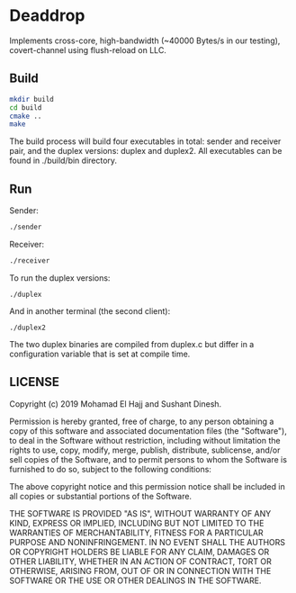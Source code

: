 # Deaddrop

Implements cross-core, high-bandwidth (~40000 Bytes/s in our testing),
covert-channel using flush-reload on LLC.

## Build

```sh
mkdir build
cd build
cmake ..
make
```

The build process will build four executables in total: sender and receiver
pair, and the duplex versions: duplex and duplex2. All executables can be
found in ./build/bin directory.

## Run

Sender:
```sh
./sender
```

Receiver:
```sh
./receiver
```

To run the duplex versions:
```
./duplex
```

And in another terminal (the second client):

```
./duplex2
```

The two duplex binaries are compiled from duplex.c but differ in a
configuration variable that is set at compile time.

## LICENSE

Copyright (c) 2019 Mohamad El Hajj and Sushant Dinesh.

Permission is hereby granted, free of charge, to any person obtaining a copy
of this software and associated documentation files (the "Software"), to deal
in the Software without restriction, including without limitation the rights
to use, copy, modify, merge, publish, distribute, sublicense, and/or sell
copies of the Software, and to permit persons to whom the Software is
furnished to do so, subject to the following conditions:

The above copyright notice and this permission notice shall be included in all
copies or substantial portions of the Software.

THE SOFTWARE IS PROVIDED "AS IS", WITHOUT WARRANTY OF ANY KIND,
EXPRESS OR IMPLIED, INCLUDING BUT NOT LIMITED TO THE WARRANTIES OF
MERCHANTABILITY, FITNESS FOR A PARTICULAR PURPOSE AND NONINFRINGEMENT.
IN NO EVENT SHALL THE AUTHORS OR COPYRIGHT HOLDERS BE LIABLE FOR ANY CLAIM,
DAMAGES OR OTHER LIABILITY, WHETHER IN AN ACTION OF CONTRACT, TORT OR
OTHERWISE, ARISING FROM, OUT OF OR IN CONNECTION WITH THE SOFTWARE OR THE USE
OR OTHER DEALINGS IN THE SOFTWARE.
